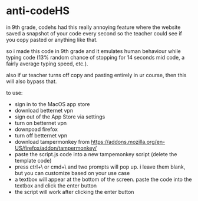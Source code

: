 # anti-codeHS

in 9th grade, codehs had this really annoying feature where the website saved a snapshot of your code every second so the teacher could see if you copy pasted or anything like that.    
     
so i made this code in 9th grade and it emulates human behaviour while typing code (13% random chance of stopping for 14 seconds mid code, a fairly average typing speed, etc.).    
     
also if ur teacher turns off copy and pasting entirely in ur course, then this will also bypass that.

to use:
- sign in to the MacOS app store
- download betternet vpn
- sign out of the App Store via settings
- turn on betternet vpn
- downpoad firefox
- turn off betternet vpn
- download tampermonkey from https://addons.mozilla.org/en-US/firefox/addon/tampermonkey/
- paste the script.js code into a new tampemonkey script (delete the template code)
- press ctrl+\ or cmd+\ and two prompts will pop up. i leave them blank, but you can customize based on your use case
- a textbox will appear at the bottom of the screen. paste the code into the textbox and click the enter button
- the script will work after clicking the enter button
